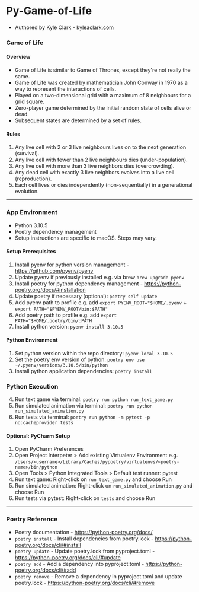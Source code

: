 # Py-Game-of-Life

- Authored by Kyle Clark - [kyleaclark.com](https://kyleaclark.com)

### Game of Life

#### Overview

- Game of Life is similar to Game of Thrones, except they're not really the same.
- Game of Life was created by mathematician John Conway in 1970 as a way to represent the interactions of cells.
- Played on a two-dimensional grid with a maximum of 8 neighbours for a grid square.
- Zero-player game determined by the initial random state of cells alive or dead.  
- Subsequent states are determined by a set of rules.

#### Rules

1. Any live cell with 2 or 3 live neighbours lives on to the next generation (survival).
2. Any live cell with fewer than 2 live neighbours dies (under-population).
3. Any live cell with more than 3 live neighbors dies (overcrowding).
4. Any dead cell with exactly 3 live neighbors evolves into a live cell (reproduction).
5. Each cell lives or dies independently (non-sequentially) in a generational evolution.

___

### App Environment

- Python 3.10.5
- Poetry dependency management
- Setup instructions are specific to macOS. Steps may vary.

#### Setup Prerequisites

1. Install pyenv for python version management - https://github.com/pyenv/pyenv
2. Update pyenv if previously installed e.g. via brew `brew upgrade pyenv`
3. Install poetry for python dependency management - https://python-poetry.org/docs/#installation
4. Update poetry if necessary (optional): `poetry self update`
4. Add pyenv path to profile e.g. add `export PYENV_ROOT="$HOME/.pyenv` + `export PATH="$PYENV_ROOT/bin:$PATH"`
5. Add poetry path to profile e.g. add `export PATH="$HOME/.poetry/bin/:PATH`
6. Install python version: `pyenv install 3.10.5`

#### Python Environment

1. Set python version within the repo directory: `pyenv local 3.10.5`
2. Set the poetry env version of python: `poetry env use ~/.pyenv/versions/3.10.5/bin/python`
3. Install python application dependencies: `poetry install`
   
### Python Execution
4. Run text game via terminal: `poetry run python run_text_game.py`
5. Run simulated animation via terminal: `poetry run python run_simulated_animation.py`   
5. Run tests via terminal: `poetry run python -m pytest -p no:cacheprovider tests`

#### Optional: PyCharm Setup

1. Open PyCharm Preferences
2. Open Project Interpeter > Add existing Virtualenv Environment e.g. `/Users/<username>/Library/Caches/pypoetry/virtualenvs/<poetry-name>/bin/python`
3. Open Tools > Python Integrated Tools > Default test runner: pytest
4. Run text game: Right-click on `run_text_game.py` and choose Run
5. Run simulated animation: Right-click on `run_simulated_animation.py` and choose Run
6. Run tests via pytest: Right-click on `tests` and choose Run

___

### Poetry Reference

- Poetry documentation - https://python-poetry.org/docs/
- `poetry install` - Install dependencies from poetry.lock - https://python-poetry.org/docs/cli/#install
- `poetry update` - Update poetry.lock from pyproject.toml - https://python-poetry.org/docs/cli/#update
- `poetry add` - Add a dependency into pyproject.toml - https://python-poetry.org/docs/cli/#add
- `poetry remove` - Remove a dependency in pyproject.toml and update poetry.lock - https://python-poetry.org/docs/cli/#remove
